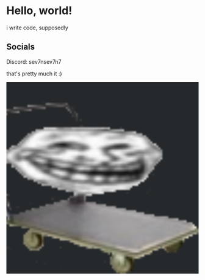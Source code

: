# Hello, world!

i write code, supposedly

## Socials
Discord: sev7nsev7n7

that's pretty much it :)

![trolololololo](/data/trolley_larger.png)
